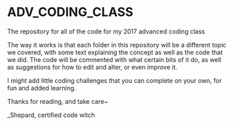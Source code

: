 # ADV_CODING_CLASS
The repository for all of the code for my 2017 advanced coding class

The way it works is that each folder in this repository will be a different topic we covered, with some text explaining the concept as well as the code that we did. The code will be commented with what certain bits of it do, as well as suggestions for how to edit and alter, or even improve it.

I might add little coding challenges that you can complete on your own, for fun and added learning.

Thanks for reading, and take care~

_Shepard, certified code witch
